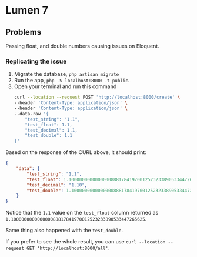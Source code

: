 # Lumen 7

## Problems

Passing float, and double numbers causing issues on Eloquent.

### Replicating the issue

1. Migrate the database, `php artisan migrate`
2. Run the app, `php -S localhost:8000 -t public`.
3. Open your terminal and run this command
    ```sh
    curl --location --request POST 'http://localhost:8000/create' \
    --header 'Content-Type: application/json' \
    --header 'Content-Type: application/json' \
    --data-raw '{
        "test_string": "1.1",
        "test_float": 1.1,
        "test_decimal": 1.1,
        "test_double": 1.1
    }'
    ```

Based on the response of the CURL above, it should print:

```json
{
    "data": {
        "test_string": "1.1",
        "test_float": 1.100000000000000088817841970012523233890533447265625,
        "test_decimal": "1.10",
        "test_double": 1.100000000000000088817841970012523233890533447265625
    }
}
```

Notice that the `1.1` value on the `test_float` column returned as `1.100000000000000088817841970012523233890533447265625`.

Same thing also happened with the `test_double`.

If you prefer to see the whole result, you can use `curl --location --request GET 'http://localhost:8000/all'`.